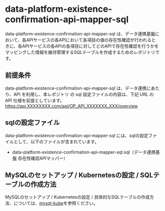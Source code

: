 # data-platform-existence-confirmation-api-mapper-sql   

data-platform-existence-confirmation-api-mapper-sql は、データ連携基盤において、各APIサービスの各APIにおいて各項目の値の存在性確認が行われるときに、各APIサービスの各APIの各項目に対してどのAPIで存在性確認を行うかをマッピングした情報を維持管理するSQLテーブルを作成するためのレポジトリです。

## 前提条件  
data-platform-existence-confirmation-api-mapper-sql は、データ連携にあたり、API を利用し、本レポジトリ の sql 設定ファイルの内容は、下記 URL の API 仕様を前提としています。  
https://api.XXXXXXXX.com/api/OP_API_XXXXXXX_XXX/overview    

## sqlの設定ファイル

data-platform-existence-confirmation-api-mapper-sql には、sqlの設定ファイルとして、以下のファイルが含まれています。  

* data-platform-existence-confirmation-api-mapper-sql.sql（データ連携基盤 存在性確認APIマッパー）

## MySQLのセットアップ / Kubernetesの設定 / SQLテーブルの作成方法
MySQLのセットアップ / Kubernetesの設定 / 具体的なSQLテーブルの作成方法、については、[mysql-kube](https://github.com/latonaio/mysql-kube)を参照ください。
